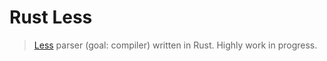# Rust Less
> [Less](https://github.com/less/less.js) parser (goal: compiler) written in Rust. Highly work in progress.
